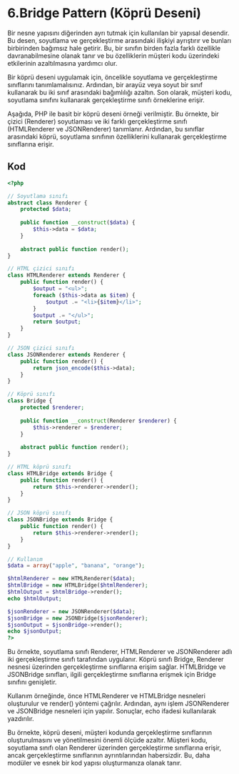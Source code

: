 # 6.Bridge Pattern (Köprü Deseni)

Bir nesne yapısını diğerinden ayrı tutmak için kullanılan bir yapısal desendir. Bu desen, soyutlama ve gerçekleştirme arasındaki ilişkiyi ayrıştırır ve bunları birbirinden bağımsız hale getirir. Bu, bir sınıfın birden fazla farklı özellikle davranabilmesine olanak tanır ve bu özelliklerin müşteri kodu üzerindeki etkilerinin azaltılmasına yardımcı olur.

Bir köprü deseni uygulamak için, öncelikle soyutlama ve gerçekleştirme sınıflarını tanımlamalısınız. Ardından, bir arayüz veya soyut bir sınıf kullanarak bu iki sınıf arasındaki bağımlılığı azaltın. Son olarak, müşteri kodu, soyutlama sınıfını kullanarak gerçekleştirme sınıfı örneklerine erişir.

Aşağıda, PHP ile basit bir köprü deseni örneği verilmiştir. Bu örnekte, bir çizici (Renderer) soyutlaması ve iki farklı gerçekleştirme sınıfı (HTMLRenderer ve JSONRenderer) tanımlanır. Ardından, bu sınıflar arasındaki köprü, soyutlama sınıfının özelliklerini kullanarak gerçekleştirme sınıflarına erişir.

## Kod

```php
<?php

// Soyutlama sınıfı
abstract class Renderer {
    protected $data;
    
    public function __construct($data) {
        $this->data = $data;
    }
    
    abstract public function render();
}

// HTML çizici sınıfı
class HTMLRenderer extends Renderer {
    public function render() {
        $output = "<ul>";
        foreach ($this->data as $item) {
            $output .= "<li>{$item}</li>";
        }
        $output .= "</ul>";
        return $output;
    }
}

// JSON çizici sınıfı
class JSONRenderer extends Renderer {
    public function render() {
        return json_encode($this->data);
    }
}

// Köprü sınıfı
class Bridge {
    protected $renderer;
    
    public function __construct(Renderer $renderer) {
        $this->renderer = $renderer;
    }
    
    abstract public function render();
}

// HTML köprü sınıfı
class HTMLBridge extends Bridge {
    public function render() {
        return $this->renderer->render();
    }
}

// JSON köprü sınıfı
class JSONBridge extends Bridge {
    public function render() {
        return $this->renderer->render();
    }
}

// Kullanım
$data = array("apple", "banana", "orange");

$htmlRenderer = new HTMLRenderer($data);
$htmlBridge = new HTMLBridge($htmlRenderer);
$htmlOutput = $htmlBridge->render();
echo $htmlOutput;

$jsonRenderer = new JSONRenderer($data);
$jsonBridge = new JSONBridge($jsonRenderer);
$jsonOutput = $jsonBridge->render();
echo $jsonOutput;
?>
```

Bu örnekte, soyutlama sınıfı Renderer, HTMLRenderer ve JSONRenderer adlı iki gerçekleştirme sınıfı tarafından uygulanır. Köprü sınıfı Bridge, Renderer nesnesi üzerinden gerçekleştirme sınıflarına erişim sağlar. HTMLBridge ve JSONBridge sınıfları, ilgili gerçekleştirme sınıflarına erişmek için Bridge sınıfını genişletir.

Kullanım örneğinde, önce HTMLRenderer ve HTMLBridge nesneleri oluşturulur ve render() yöntemi çağrılır. Ardından, aynı işlem JSONRenderer ve JSONBridge nesneleri için yapılır. Sonuçlar, echo ifadesi kullanılarak yazdırılır.

Bu örnekte, köprü deseni, müşteri kodunda gerçekleştirme sınıflarının oluşturulmasını ve yönetilmesini önemli ölçüde azaltır. Müşteri kodu, soyutlama sınıfı olan Renderer üzerinden gerçekleştirme sınıflarına erişir, ancak gerçekleştirme sınıflarının ayrıntılarından habersizdir. Bu, daha modüler ve esnek bir kod yapısı oluşturmanıza olanak tanır.
